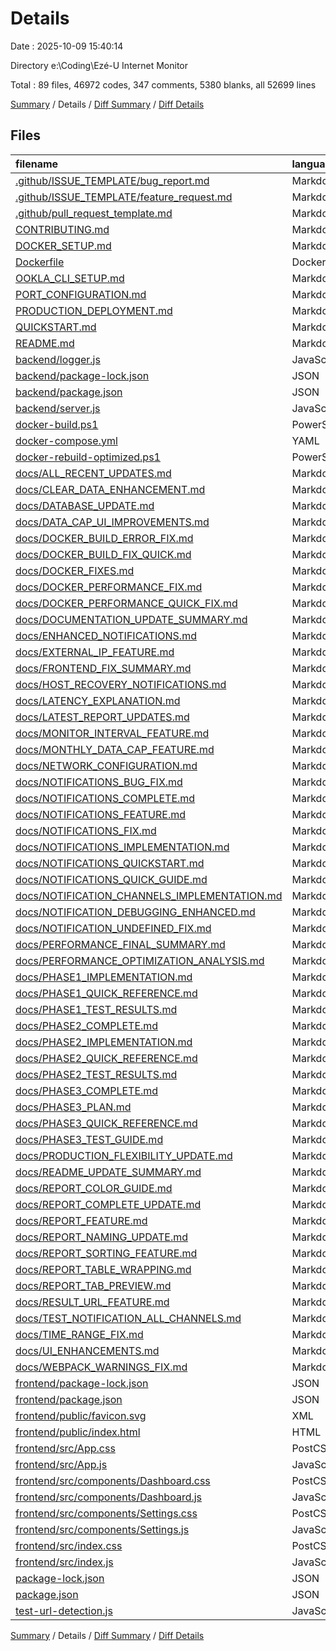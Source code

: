 # Details

Date : 2025-10-09 15:40:14

Directory e:\\Coding\\Ezé-U Internet Monitor

Total : 89 files,  46972 codes, 347 comments, 5380 blanks, all 52699 lines

[Summary](results.md) / Details / [Diff Summary](diff.md) / [Diff Details](diff-details.md)

## Files
| filename | language | code | comment | blank | total |
| :--- | :--- | ---: | ---: | ---: | ---: |
| [.github/ISSUE\_TEMPLATE/bug\_report.md](/.github/ISSUE_TEMPLATE/bug_report.md) | Markdown | 42 | 0 | 11 | 53 |
| [.github/ISSUE\_TEMPLATE/feature\_request.md](/.github/ISSUE_TEMPLATE/feature_request.md) | Markdown | 42 | 0 | 11 | 53 |
| [.github/pull\_request\_template.md](/.github/pull_request_template.md) | Markdown | 39 | 11 | 12 | 62 |
| [CONTRIBUTING.md](/CONTRIBUTING.md) | Markdown | 361 | 0 | 104 | 465 |
| [DOCKER\_SETUP.md](/DOCKER_SETUP.md) | Markdown | 258 | 0 | 94 | 352 |
| [Dockerfile](/Dockerfile) | Docker | 49 | 21 | 22 | 92 |
| [OOKLA\_CLI\_SETUP.md](/OOKLA_CLI_SETUP.md) | Markdown | 95 | 0 | 29 | 124 |
| [PORT\_CONFIGURATION.md](/PORT_CONFIGURATION.md) | Markdown | 221 | 0 | 77 | 298 |
| [PRODUCTION\_DEPLOYMENT.md](/PRODUCTION_DEPLOYMENT.md) | Markdown | 299 | 0 | 108 | 407 |
| [QUICKSTART.md](/QUICKSTART.md) | Markdown | 155 | 0 | 56 | 211 |
| [README.md](/README.md) | Markdown | 386 | 0 | 112 | 498 |
| [backend/logger.js](/backend/logger.js) | JavaScript | 68 | 6 | 13 | 87 |
| [backend/package-lock.json](/backend/package-lock.json) | JSON | 2,717 | 0 | 1 | 2,718 |
| [backend/package.json](/backend/package.json) | JSON | 26 | 0 | 1 | 27 |
| [backend/server.js](/backend/server.js) | JavaScript | 1,327 | 174 | 243 | 1,744 |
| [docker-build.ps1](/docker-build.ps1) | PowerShell | 61 | 12 | 12 | 85 |
| [docker-compose.yml](/docker-compose.yml) | YAML | 24 | 5 | 4 | 33 |
| [docker-rebuild-optimized.ps1](/docker-rebuild-optimized.ps1) | PowerShell | 80 | 10 | 15 | 105 |
| [docs/ALL\_RECENT\_UPDATES.md](/docs/ALL_RECENT_UPDATES.md) | Markdown | 274 | 0 | 65 | 339 |
| [docs/CLEAR\_DATA\_ENHANCEMENT.md](/docs/CLEAR_DATA_ENHANCEMENT.md) | Markdown | 255 | 0 | 82 | 337 |
| [docs/DATABASE\_UPDATE.md](/docs/DATABASE_UPDATE.md) | Markdown | 156 | 0 | 47 | 203 |
| [docs/DATA\_CAP\_UI\_IMPROVEMENTS.md](/docs/DATA_CAP_UI_IMPROVEMENTS.md) | Markdown | 254 | 0 | 51 | 305 |
| [docs/DOCKER\_BUILD\_ERROR\_FIX.md](/docs/DOCKER_BUILD_ERROR_FIX.md) | Markdown | 176 | 0 | 56 | 232 |
| [docs/DOCKER\_BUILD\_FIX\_QUICK.md](/docs/DOCKER_BUILD_FIX_QUICK.md) | Markdown | 51 | 0 | 19 | 70 |
| [docs/DOCKER\_FIXES.md](/docs/DOCKER_FIXES.md) | Markdown | 164 | 0 | 40 | 204 |
| [docs/DOCKER\_PERFORMANCE\_FIX.md](/docs/DOCKER_PERFORMANCE_FIX.md) | Markdown | 438 | 0 | 144 | 582 |
| [docs/DOCKER\_PERFORMANCE\_QUICK\_FIX.md](/docs/DOCKER_PERFORMANCE_QUICK_FIX.md) | Markdown | 148 | 0 | 53 | 201 |
| [docs/DOCUMENTATION\_UPDATE\_SUMMARY.md](/docs/DOCUMENTATION_UPDATE_SUMMARY.md) | Markdown | 220 | 0 | 59 | 279 |
| [docs/ENHANCED\_NOTIFICATIONS.md](/docs/ENHANCED_NOTIFICATIONS.md) | Markdown | 588 | 0 | 127 | 715 |
| [docs/EXTERNAL\_IP\_FEATURE.md](/docs/EXTERNAL_IP_FEATURE.md) | Markdown | 176 | 0 | 52 | 228 |
| [docs/FRONTEND\_FIX\_SUMMARY.md](/docs/FRONTEND_FIX_SUMMARY.md) | Markdown | 100 | 0 | 32 | 132 |
| [docs/HOST\_RECOVERY\_NOTIFICATIONS.md](/docs/HOST_RECOVERY_NOTIFICATIONS.md) | Markdown | 247 | 0 | 66 | 313 |
| [docs/LATENCY\_EXPLANATION.md](/docs/LATENCY_EXPLANATION.md) | Markdown | 120 | 0 | 30 | 150 |
| [docs/LATEST\_REPORT\_UPDATES.md](/docs/LATEST_REPORT_UPDATES.md) | Markdown | 187 | 0 | 53 | 240 |
| [docs/MONITOR\_INTERVAL\_FEATURE.md](/docs/MONITOR_INTERVAL_FEATURE.md) | Markdown | 107 | 0 | 27 | 134 |
| [docs/MONTHLY\_DATA\_CAP\_FEATURE.md](/docs/MONTHLY_DATA_CAP_FEATURE.md) | Markdown | 189 | 0 | 47 | 236 |
| [docs/NETWORK\_CONFIGURATION.md](/docs/NETWORK_CONFIGURATION.md) | Markdown | 62 | 0 | 26 | 88 |
| [docs/NOTIFICATIONS\_BUG\_FIX.md](/docs/NOTIFICATIONS_BUG_FIX.md) | Markdown | 199 | 0 | 47 | 246 |
| [docs/NOTIFICATIONS\_COMPLETE.md](/docs/NOTIFICATIONS_COMPLETE.md) | Markdown | 182 | 0 | 60 | 242 |
| [docs/NOTIFICATIONS\_FEATURE.md](/docs/NOTIFICATIONS_FEATURE.md) | Markdown | 464 | 0 | 103 | 567 |
| [docs/NOTIFICATIONS\_FIX.md](/docs/NOTIFICATIONS_FIX.md) | Markdown | 71 | 0 | 25 | 96 |
| [docs/NOTIFICATIONS\_IMPLEMENTATION.md](/docs/NOTIFICATIONS_IMPLEMENTATION.md) | Markdown | 314 | 0 | 81 | 395 |
| [docs/NOTIFICATIONS\_QUICKSTART.md](/docs/NOTIFICATIONS_QUICKSTART.md) | Markdown | 152 | 0 | 50 | 202 |
| [docs/NOTIFICATIONS\_QUICK\_GUIDE.md](/docs/NOTIFICATIONS_QUICK_GUIDE.md) | Markdown | 308 | 0 | 67 | 375 |
| [docs/NOTIFICATION\_CHANNELS\_IMPLEMENTATION.md](/docs/NOTIFICATION_CHANNELS_IMPLEMENTATION.md) | Markdown | 377 | 0 | 115 | 492 |
| [docs/NOTIFICATION\_DEBUGGING\_ENHANCED.md](/docs/NOTIFICATION_DEBUGGING_ENHANCED.md) | Markdown | 397 | 0 | 105 | 502 |
| [docs/NOTIFICATION\_UNDEFINED\_FIX.md](/docs/NOTIFICATION_UNDEFINED_FIX.md) | Markdown | 239 | 0 | 76 | 315 |
| [docs/PERFORMANCE\_FINAL\_SUMMARY.md](/docs/PERFORMANCE_FINAL_SUMMARY.md) | Markdown | 474 | 0 | 159 | 633 |
| [docs/PERFORMANCE\_OPTIMIZATION\_ANALYSIS.md](/docs/PERFORMANCE_OPTIMIZATION_ANALYSIS.md) | Markdown | 319 | 0 | 106 | 425 |
| [docs/PHASE1\_IMPLEMENTATION.md](/docs/PHASE1_IMPLEMENTATION.md) | Markdown | 273 | 0 | 87 | 360 |
| [docs/PHASE1\_QUICK\_REFERENCE.md](/docs/PHASE1_QUICK_REFERENCE.md) | Markdown | 115 | 0 | 42 | 157 |
| [docs/PHASE1\_TEST\_RESULTS.md](/docs/PHASE1_TEST_RESULTS.md) | Markdown | 242 | 0 | 80 | 322 |
| [docs/PHASE2\_COMPLETE.md](/docs/PHASE2_COMPLETE.md) | Markdown | 261 | 0 | 82 | 343 |
| [docs/PHASE2\_IMPLEMENTATION.md](/docs/PHASE2_IMPLEMENTATION.md) | Markdown | 365 | 0 | 115 | 480 |
| [docs/PHASE2\_QUICK\_REFERENCE.md](/docs/PHASE2_QUICK_REFERENCE.md) | Markdown | 185 | 0 | 75 | 260 |
| [docs/PHASE2\_TEST\_RESULTS.md](/docs/PHASE2_TEST_RESULTS.md) | Markdown | 467 | 0 | 134 | 601 |
| [docs/PHASE3\_COMPLETE.md](/docs/PHASE3_COMPLETE.md) | Markdown | 452 | 0 | 123 | 575 |
| [docs/PHASE3\_PLAN.md](/docs/PHASE3_PLAN.md) | Markdown | 427 | 0 | 120 | 547 |
| [docs/PHASE3\_QUICK\_REFERENCE.md](/docs/PHASE3_QUICK_REFERENCE.md) | Markdown | 211 | 0 | 72 | 283 |
| [docs/PHASE3\_TEST\_GUIDE.md](/docs/PHASE3_TEST_GUIDE.md) | Markdown | 393 | 0 | 111 | 504 |
| [docs/PRODUCTION\_FLEXIBILITY\_UPDATE.md](/docs/PRODUCTION_FLEXIBILITY_UPDATE.md) | Markdown | 162 | 0 | 44 | 206 |
| [docs/README\_UPDATE\_SUMMARY.md](/docs/README_UPDATE_SUMMARY.md) | Markdown | 265 | 0 | 71 | 336 |
| [docs/REPORT\_COLOR\_GUIDE.md](/docs/REPORT_COLOR_GUIDE.md) | Markdown | 138 | 0 | 29 | 167 |
| [docs/REPORT\_COMPLETE\_UPDATE.md](/docs/REPORT_COMPLETE_UPDATE.md) | Markdown | 162 | 0 | 39 | 201 |
| [docs/REPORT\_FEATURE.md](/docs/REPORT_FEATURE.md) | Markdown | 137 | 0 | 29 | 166 |
| [docs/REPORT\_NAMING\_UPDATE.md](/docs/REPORT_NAMING_UPDATE.md) | Markdown | 162 | 0 | 35 | 197 |
| [docs/REPORT\_SORTING\_FEATURE.md](/docs/REPORT_SORTING_FEATURE.md) | Markdown | 293 | 0 | 61 | 354 |
| [docs/REPORT\_TABLE\_WRAPPING.md](/docs/REPORT_TABLE_WRAPPING.md) | Markdown | 199 | 0 | 46 | 245 |
| [docs/REPORT\_TAB\_PREVIEW.md](/docs/REPORT_TAB_PREVIEW.md) | Markdown | 163 | 0 | 26 | 189 |
| [docs/RESULT\_URL\_FEATURE.md](/docs/RESULT_URL_FEATURE.md) | Markdown | 206 | 0 | 46 | 252 |
| [docs/TEST\_NOTIFICATION\_ALL\_CHANNELS.md](/docs/TEST_NOTIFICATION_ALL_CHANNELS.md) | Markdown | 375 | 0 | 129 | 504 |
| [docs/TIME\_RANGE\_FIX.md](/docs/TIME_RANGE_FIX.md) | Markdown | 179 | 0 | 58 | 237 |
| [docs/UI\_ENHANCEMENTS.md](/docs/UI_ENHANCEMENTS.md) | Markdown | 165 | 0 | 25 | 190 |
| [docs/WEBPACK\_WARNINGS\_FIX.md](/docs/WEBPACK_WARNINGS_FIX.md) | Markdown | 80 | 0 | 41 | 121 |
| [frontend/package-lock.json](/frontend/package-lock.json) | JSON | 16,395 | 0 | 1 | 16,396 |
| [frontend/package.json](/frontend/package.json) | JSON | 39 | 0 | 1 | 40 |
| [frontend/public/favicon.svg](/frontend/public/favicon.svg) | XML | 1 | 0 | 0 | 1 |
| [frontend/public/index.html](/frontend/public/index.html) | HTML | 18 | 0 | 1 | 19 |
| [frontend/src/App.css](/frontend/src/App.css) | PostCSS | 164 | 1 | 21 | 186 |
| [frontend/src/App.js](/frontend/src/App.js) | JavaScript | 363 | 28 | 50 | 441 |
| [frontend/src/components/Dashboard.css](/frontend/src/components/Dashboard.css) | PostCSS | 1,092 | 15 | 184 | 1,291 |
| [frontend/src/components/Dashboard.js](/frontend/src/components/Dashboard.js) | JavaScript | 1,062 | 31 | 73 | 1,166 |
| [frontend/src/components/Settings.css](/frontend/src/components/Settings.css) | PostCSS | 1,281 | 12 | 211 | 1,504 |
| [frontend/src/components/Settings.js](/frontend/src/components/Settings.js) | JavaScript | 1,843 | 16 | 102 | 1,961 |
| [frontend/src/index.css](/frontend/src/index.css) | PostCSS | 40 | 1 | 7 | 48 |
| [frontend/src/index.js](/frontend/src/index.js) | JavaScript | 10 | 0 | 2 | 12 |
| [package-lock.json](/package-lock.json) | JSON | 4,854 | 0 | 1 | 4,855 |
| [package.json](/package.json) | JSON | 35 | 0 | 1 | 36 |
| [test-url-detection.js](/test-url-detection.js) | JavaScript | 40 | 4 | 10 | 54 |

[Summary](results.md) / Details / [Diff Summary](diff.md) / [Diff Details](diff-details.md)